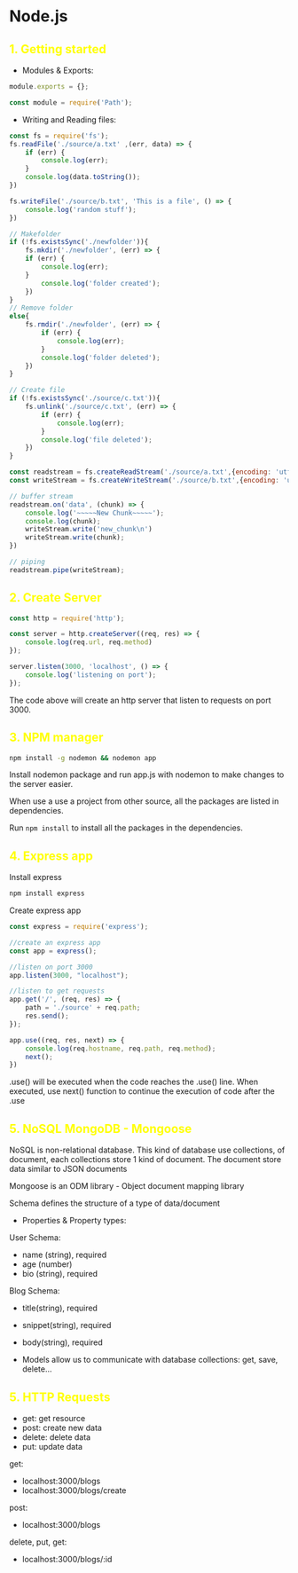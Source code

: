 # Node.js

## <span style="color:yellow">1. Getting started</span>

* Modules & Exports:

```javascript
module.exports = {}; 
```
```javascript
const module = require('Path');
```

* Writing and Reading files:

```javascript
const fs = require('fs');
fs.readFile('./source/a.txt' ,(err, data) => {
    if (err) {
        console.log(err);
    }
    console.log(data.toString());
})
```
```javascript
fs.writeFile('./source/b.txt', 'This is a file', () => {
    console.log('random stuff');
})
```
```javascript
// Makefolder
if (!fs.existsSync('./newfolder')){
    fs.mkdir('./newfolder', (err) => {
    if (err) {
        console.log(err);
    }
        console.log('folder created');
    })
}
// Remove folder
else{
    fs.rmdir('./newfolder', (err) => {
        if (err) {
            console.log(err);
        }
        console.log('folder deleted');
    })
}
```
```javascript
// Create file
if (!fs.existsSync('./source/c.txt')){
    fs.unlink('./source/c.txt', (err) => {
        if (err) {
            console.log(err);
        }
        console.log('file deleted');
    })
}
```
```javascript
const readstream = fs.createReadStream('./source/a.txt',{encoding: 'utf8'});
const writeStream = fs.createWriteStream('./source/b.txt',{encoding: 'utf8'});

// buffer stream
readstream.on('data', (chunk) => {
    console.log('~~~~~New Chunk~~~~~');
    console.log(chunk);
    writeStream.write('new_chunk\n')
    writeStream.write(chunk);
})

// piping
readstream.pipe(writeStream);
```

## <span style="color:yellow">2. Create Server</span>

```javascript
const http = require('http');

const server = http.createServer((req, res) => {
    console.log(req.url, req.method)
});

server.listen(3000, 'localhost', () => {
    console.log('listening on port');
});
```
The code above will create an http server that listen to requests on port 3000.

## <span style="color:yellow">3. NPM manager</span>

```bash
npm install -g nodemon && nodemon app
```
Install nodemon package and run app.js with nodemon to make changes to the server easier.

When use a use a project from other source, all the packages are listed in dependencies.

Run <code>npm install</code> to install all the packages in the dependencies.

## <span style="color:yellow">4. Express app</span>
Install express
```bash
npm install express
```

Create express app

```javascript
const express = require('express');

//create an express app
const app = express();

//listen on port 3000
app.listen(3000, "localhost");

//listen to get requests
app.get('/', (req, res) => {
    path = './source' + req.path;
    res.send();
});
```
```javascript
app.use((req, res, next) => {
    console.log(req.hostname, req.path, req.method);
    next();
})
```
.use() will be executed when the code reaches the .use() line.
When executed, use next() function to continue the execution of code after the .use

## <span style="color:yellow">5. NoSQL MongoDB - Mongoose</span>
NoSQL is non-relational database. This kind of database use collections, of document, each collections store 1 kind of document. 
The document store data similar to JSON documents

Mongoose is an ODM library - Object document mapping library

Schema defines the structure of a type of data/document
- Properties & Property types:

User Schema:
- name (string), required
- age (number)
- bio (string), required

Blog Schema:
- title(string), required
- snippet(string), required
- body(string), required

- Models allow us to communicate with database collections: get, save, delete...

## <span style="color:yellow">5. HTTP Requests</span>
- get: get resource
- post: create new data
- delete: delete data
- put: update data

get:
- localhost:3000/blogs
- localhost:3000/blogs/create

post:
- localhost:3000/blogs

delete, put, get:
- localhost:3000/blogs/:id

